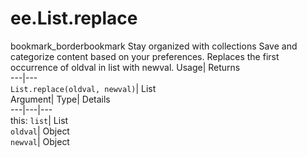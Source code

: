  
#  ee.List.replace 
bookmark_borderbookmark Stay organized with collections  Save and categorize content based on your preferences.
Replaces the first occurrence of oldval in list with newval. 
Usage| Returns  
---|---  
`List.replace(oldval, newval)`| List  
Argument| Type| Details  
---|---|---  
this: `list`| List  
`oldval`| Object  
`newval`| Object  
